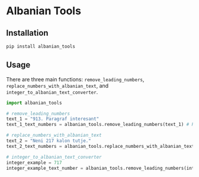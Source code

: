 # Albanian Tools

## Installation 
```python
pip install albanian_tools
```

## Usage

There are three main functions: `remove_leading_numbers`, `replace_numbers_with_albanian_text`, and `integer_to_albanian_text_converter`.

```python
import albanian_tools

# remove_leading_numbers
text_1 = "913. Paragraf interesant"
text_1_text_numbers = albanian_tools.remove_leading_numbers(text_1) # Returns "Paragraf interesant"

# replace_numbers_with_albanian_text
text_2 = "Neni 217 kalon tutje."
text_2_text_numbers = albanian_tools.replace_numbers_with_albanian_text(text_2) # Returns "Neni dyqind e shtatëmbëdhjetë kalon tutje."

# integer_to_albanian_text_converter
integer_example = 717
integer_example_text_number = albanian_tools.remove_leading_numbers(integer_example) # Returns "shtatëqind e shtatëmbëdhjetë"
```
